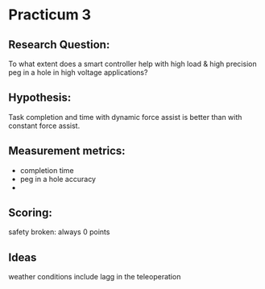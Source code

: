 # Practicum 3


## Research Question:
To what extent does a smart controller help with high load & high precision peg in a hole in high voltage applications?

## Hypothesis:
Task completion and time with dynamic force assist is better than with constant force assist.

## Measurement metrics:
- completion time
- peg in a hole accuracy
- 

## Scoring:
safety broken: always 0 points

## Ideas
weather conditions
include lagg in the teleoperation




